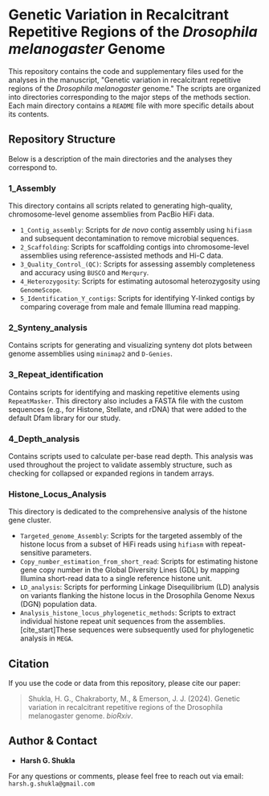 

# Genetic Variation in Recalcitrant Repetitive Regions of the *Drosophila melanogaster* Genome

This repository contains the code and supplementary files used for the analyses in the manuscript, "Genetic variation in recalcitrant repetitive regions of the *Drosophila melanogaster* genome." The scripts are organized into directories corresponding to the major steps of the methods section. Each main directory contains a `README` file with more specific details about its contents.

## Repository Structure

Below is a description of the main directories and the analyses they correspond to.

### 1_Assembly
This directory contains all scripts related to generating high-quality, chromosome-level genome assemblies from PacBio HiFi data.

* `1_Contig_assembly`: Scripts for *de novo* contig assembly using `hifiasm` and subsequent decontamination to remove microbial sequences.
* `2_Scaffolding`: Scripts for scaffolding contigs into chromosome-level assemblies using reference-assisted methods and Hi-C data.
* `3_Quality_Control_(QC)`: Scripts for assessing assembly completeness and accuracy using `BUSCO` and `Merqury`.
* `4_Heterozygosity`: Scripts for estimating autosomal heterozygosity using `GenomeScope`.
* `5_Identification_Y_contigs`: Scripts for identifying Y-linked contigs by comparing coverage from male and female Illumina read mapping.

### 2_Synteny_analysis
Contains scripts for generating and visualizing synteny dot plots between genome assemblies using `minimap2` and `D-Genies`.

### 3_Repeat_identification
Contains scripts for identifying and masking repetitive elements using `RepeatMasker`. This directory also includes a FASTA file with the custom sequences (e.g., for Histone, Stellate, and rDNA) that were added to the default Dfam library for our study.

### 4_Depth_analysis
Contains scripts used to calculate per-base read depth. This analysis was used throughout the project to validate assembly structure, such as checking for collapsed or expanded regions in tandem arrays.

### Histone_Locus_Analysis
This directory is dedicated to the comprehensive analysis of the histone gene cluster.

* `Targeted_genome_Assembly`: Scripts for the targeted assembly of the histone locus from a subset of HiFi reads using `hifiasm` with repeat-sensitive parameters.
* `Copy_number_estimation_from_short_read`: Scripts for estimating histone gene copy number in the Global Diversity Lines (GDL) by mapping Illumina short-read data to a single reference histone unit.
* `LD_analysis`: Scripts for performing Linkage Disequilibrium (LD) analysis on variants flanking the histone locus in the Drosophila Genome Nexus (DGN) population data.
* `Analysis_histone_locus_phylogenetic_methods`: Scripts to extract individual histone repeat unit sequences from the assemblies. [cite_start]These sequences were subsequently used for phylogenetic analysis in `MEGA`.

## Citation

If you use the code or data from this repository, please cite our paper:

> Shukla, H. G., Chakraborty, M., & Emerson, J. J. (2024). Genetic variation in recalcitrant repetitive regions of the Drosophila melanogaster genome. *bioRxiv*.

## Author & Contact

* **Harsh G. Shukla**

For any questions or comments, please feel free to reach out via email: `harsh.g.shukla@gmail.com`
